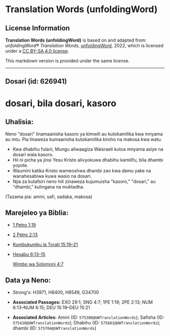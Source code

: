 # Translation Words (unfoldingWord)

## License Information

**Translation Words (unfoldingWord)** is based on and adapted from: _unfoldingWord® Translation Words_, [unfoldingWord](https://unfoldingword.org/utw), 2022, which is licensed under a [CC BY-SA 4.0 license](https://creativecommons.org/licenses/by-sa/4.0/legalcode.en).

This markdown version is provided under the same license.



--------------------------------

## Dosari (id: 626941)

dosari, bila dosari, kasoro
===========================

Uhalisia:
---------

Neno "dosari" linamaanisha kasoro ya kimwili au kutokamilika kwa mnyama au mtu. Pia linaweza kumaanisha kutokamilika kiroho na makosa kwa watu.

* Kwa dhabihu fulani, Mungu aliwaagiza Waisraeli kutoa mnyama asiye na dosari wala kasoro.
* Hii ni picha ya jinsi Yesu Kristo alivyokuwa dhabihu kamilifu, bila dhambi yoyote.
* Waumini katika Kristo wameoshwa dhambi zao kwa damu yake na wanahesabiwa kuwa wasio na dosari.
* Njia za kutafsiri neno hili zinaweza kujumuisha "kasoro," "dosari," au "dhambi," kulingana na muktadha.

(Tazama pia: amini, safi, sadaka, makosa)

Marejeleo ya Biblia:
--------------------

* [1 Petro 1:19](https://ref.ly/1Pet1:19)
* [2 Petro 2:13](https://ref.ly/2Pet2:13)
* [Kumbukumbu la Torati 15:19–21](https://ref.ly/Deut15:19-Deut15:21)
* [Hesabu 6:13–15](https://ref.ly/Num6:13-Num6:15)

    [Wimbo wa Solomoni 4:7](https://ref.ly/Song4:7)

Data ya Neno:
-------------

* Strong's: H3971, H8400, H8549, G34700

* **Associated Passages:** EXO 29:1; SNG 4:7; 1PE 1:19; 2PE 2:13; NUM 6:13–NUM 6:15; DEU 15:19–DEU 15:21
* **Associated Articles:** Amini (ID: `575380@UWTranslationWords`); Safisha (ID: `575410@UWTranslationWords`); Dhabihu (ID: `575681@UWTranslationWords`); dhambi (ID: `575704@UWTranslationWords`)

